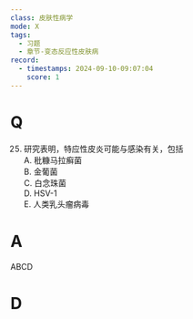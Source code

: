 ```yaml
---
class: 皮肤性病学
mode: X
tags:
  - 习题
  - 章节-变态反应性皮肤病
record:
  - timestamps: 2024-09-10-09:07:04
    score: 1
---
```


# Q
25. 研究表明，特应性皮炎可能与感染有关，包括  
A. 秕糠马拉癣菌  
B. 金葡菌  
C. 白念珠菌  
D. HSV-1  
E. 人类乳头瘤病毒  
# A
ABCD
# D
